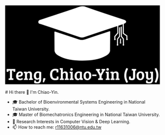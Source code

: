 <!--
**Teng91/Teng91** is a ✨ _special_ ✨ repository because its `README.md` (this file) appears on your GitHub profile.
-->
<p align="center">
  <img src="Joy_bg.png" />
</p>
# Hi there 👋 I'm Chiao-Yin.

- 🎓 Bachelor of Bioenvironmental Systems Engineering in National Taiwan University.
- 🎓 Master of Biomechatronics Engineering in National Taiwan University.
- 🌱 Research Interests in Computer Vision & Deep Learning.
- 📫 How to reach me: r11631006@ntu.edu.tw
